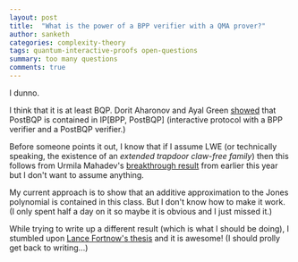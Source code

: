 ```yaml
---
layout: post
title:  "What is the power of a BPP verifier with a QMA prover?"
author: sanketh
categories: complexity-theory
tags: quantum-interactive-proofs open-questions
summary: too many questions
comments: true
---
```


I dunno. 

I think that it is at least BQP. Dorit Aharonov and Ayal Green [showed](https://arxiv.org/abs/1710.09078) that PostBQP is contained in IP[BPP, PostBQP] (interactive protocol with a BPP verifier and a PostBQP verifier.)

Before someone points it out, I know that if I assume LWE (or technically speaking, the existence of an *extended trapdoor claw-free
family*) then this follows from Urmila Mahadev's [breakthrough result](https://arxiv.org/abs/1804.01082) from earlier this year but I don't want to assume anything.

My current approach is to show that an additive approximation to the Jones polynomial is contained in this class. But I don't know how to make it work. (I only spent half a day on it so maybe it is obvious and I just missed it.)

While trying to write up a different result (which is what I should be doing), I stumbled upon [Lance Fortnow's thesis](https://lance.fortnow.com/papers/files/thesis.pdf) and it is awesome! (I should prolly get back to writing...)